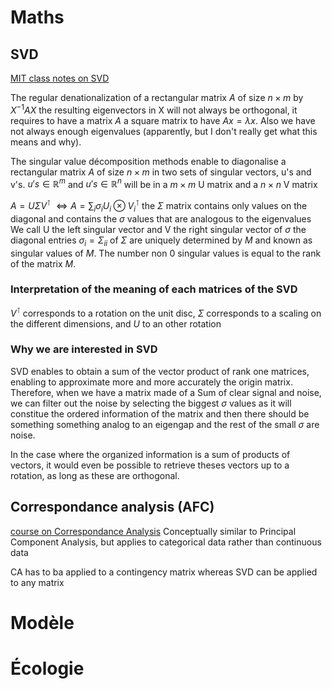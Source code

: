 # Maths

## SVD

[MIT class notes on SVD](https://www.google.com/url?sa=t&source=web&rct=j&opi=89978449&url=https://math.mit.edu/classes/18.095/2016IAP/lec2/SVD_Notes.pdf&ved=2ahUKEwi-wKjS7beFAxWCT6QEHZAbAWwQFnoECDsQAQ&usg=AOvVaw0X6GdgXWT--aZvuvcmo3ZM)

The regular denationalization of a rectangular matrix $A$ of size $n \times m$ by $X^{-1} AX$ the resulting eigenvectors in X will not always be orthogonal, it requires to have a matrix $A$ a square matrix to have $Ax = \lambda x$. Also we have not always enough eigenvalues (apparently, but I don't really get what this means and why).

The singular value décomposition methods enable to diagonalise a rectangular matrix $A$ of size $n \times m$ in two sets of singular vectors, u's and v's. 
$u's \in \mathbb{R}^m$ and $u's \in \mathbb{R}^n$ will be in a $m \times m$ U matrix and a $n \times n$ V matrix

$A = U \Sigma V^\intercal$
$\Leftrightarrow A = \sum_i \sigma_i U_i \otimes V_i^\intercal$
the  $\Sigma$ matrix contains only values on the diagonal and contains the $\sigma$ values that are analogous to the eigenvalues 
We call U the left singular vector and V the right singular vector of $\sigma$
the diagonal entries $\sigma_i = \Sigma_{ii}$ of $\Sigma$ are uniquely determined by $M$ and known as singular values of $M$. The number non 0 singular values is equal to the rank of the matrix $M$.

### Interpretation of the meaning of each matrices of the SVD

$V^\intercal$ corresponds to a rotation on the unit disc, $\Sigma$ corresponds to a  scaling on the different dimensions, and $U$ to an other rotation 


### Why we are interested in SVD

SVD enables to obtain a sum of the vector product of rank one matrices, enabling to approximate more and more accurately the origin matrix. Therefore, when we have a matrix made of a Sum of clear signal and noise, we can filter out the noise by selecting the biggest $\sigma$ values as it will constitue the ordered information of the matrix and then there should be something something analog to an eigengap and the rest of the small $\sigma$ are noise.

In the case where the organized information is a sum of products of vectors, it would even be possible to retrieve theses vectors up to a rotation, as long as these are orthogonal.

## Correspondance analysis (AFC)
[course on Correspondance Analysis](https://statmath.wu.ac.at/courses/CAandRelMeth/caipA.pdf)
Conceptually similar to Principal Component Analysis, but applies to categorical data rather than continuous data

CA has to ba applied to a contingency matrix whereas SVD can be applied to any matrix

# Modèle



# Écologie

